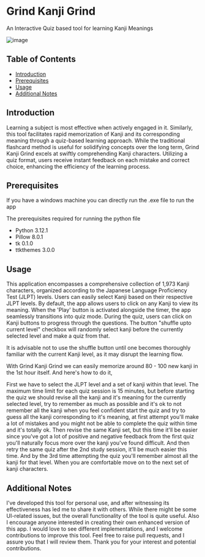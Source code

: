 # Grind Kanji Grind

An Interactive Quiz based tool for learning Kanji Meanings

![image](https://github.com/felix-ops/Grind-Kanji-Grind/assets/54519066/5a3d34be-e667-4759-a8bf-7ac2899147c0)

## Table of Contents

- [Introduction](#introduction)
- [Prerequisites](#prerequisites)
- [Usage](#usage)
- [Additional Notes](#additional-notes)

## Introduction

Learning a subject is most effective when actively engaged in it. Similarly, this tool facilitates rapid memorization of Kanji and its corresponding meaning through a quiz-based learning approach. While the traditional flashcard method is useful for solidifying concepts over the long term, Grind Kanji Grind excels at swiftly comprehending Kanji characters. Utilizing a quiz format, users receive instant feedback on each mistake and correct choice, enhancing the efficiency of the learning process.

## Prerequisites

If you have a windows machine you can directly run the .exe file to run the app

The prerequisites required for running the python file

- Python 3.12.1
- Pillow 8.0.1
- tk 0.1.0
- ttkthemes 3.0.0

## Usage
 
This application encompasses a comprehensive collection of 1,973 Kanji characters, organized according to the Japanese Language Proficiency Test (JLPT) levels. Users can easily select Kanji based on their respective JLPT levels. By default, the app allows users to click on any Kanji to view its meaning. When the 'Play' button is activated alongside the timer, the app seamlessly transitions into quiz mode. During the quiz, users can click on Kanji buttons to progress through the questions.
The button "shuffle upto current level" checkbox will randomly select kanji before the currently selected level and make a quiz from that.

It is advisable not to use the shuffle button until one becomes thoroughly familiar with the current Kanji level, as it may disrupt the learning flow.

With Grind Kanji Grind we can easily memorize around 80 - 100 new kanji in the 1st hour itself.  And here's how to do it, 

First we have to select the JLPT level and a set of kanji within that level. The maximum time limit for each quiz session is 15 minutes, but before starting the quiz we should revise all the kanji and it's meaning for the currently selected level, try to remember as much as possible and it's ok to not remember all the kanji when you feel confident start the quiz and try to guess all the kanji corresponding to it's meaning, at first attempt you'll make a lot of mistakes and you might not be able to complete the quiz within time and it's totally ok.  Then revise the same Kanji set, but this time it'll be easier since you've got a lot of positive and negative feedback from the first quiz you'll naturally focus more over the kanji you've found difficult.  And then retry the same quiz after the 2nd study session,  it'll be much easier this time. And by the 3rd time attempting the quiz you'll remember almost all the kanji for that level.  When you are comfortable move on to the next set of kanji characters.

## Additional Notes

I've developed this tool for personal use, and after witnessing its effectiveness has led me to share it with others. While there might be some UI-related issues, but the overall functionality of the tool is quite useful. Also I encourage anyone interested in creating their own enhanced version of this app. I would love to see different implementations, and I welcome contributions to improve this tool. Feel free to raise pull requests, and I assure you that I will review them. Thank you for your interest and potential contributions.

